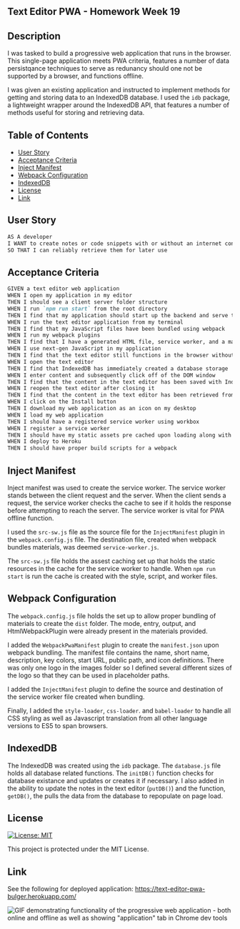 ## Text Editor PWA - Homework Week 19

## Description

I was tasked to build a progressive web application that runs in the browser. This single-page application meets PWA criteria, features a number of data persistqance techniques to serve as redunancy should one not be supported by a browser, and functions offline.

I was given an existing application and instructed to implement methods for getting and storing data to an IndexedDB database. I used the `idb` package, a lightweight wrapper around the IndexedDB API, that features a number of methods useful for storing and retrieving data.

## Table of Contents

- [User Story](#user-story)
- [Acceptance Criteria](#acceptance-criteria)
- [Inject Manifest](#inject-manifest)
- [Webpack Configuration](#webpack-configuration)
- [IndexedDB](#indexeddb)
- [License](#license)
- [Link](#link)

## User Story

```md
AS A developer
I WANT to create notes or code snippets with or without an internet connection
SO THAT I can reliably retrieve them for later use
```

## Acceptance Criteria

```md
GIVEN a text editor web application
WHEN I open my application in my editor
THEN I should see a client server folder structure
WHEN I run `npm run start` from the root directory
THEN I find that my application should start up the backend and serve the client
WHEN I run the text editor application from my terminal
THEN I find that my JavaScript files have been bundled using webpack
WHEN I run my webpack plugins
THEN I find that I have a generated HTML file, service worker, and a manifest file
WHEN I use next-gen JavaScript in my application
THEN I find that the text editor still functions in the browser without errors
WHEN I open the text editor
THEN I find that IndexedDB has immediately created a database storage
WHEN I enter content and subsequently click off of the DOM window
THEN I find that the content in the text editor has been saved with IndexedDB
WHEN I reopen the text editor after closing it
THEN I find that the content in the text editor has been retrieved from our IndexedDB
WHEN I click on the Install button
THEN I download my web application as an icon on my desktop
WHEN I load my web application
THEN I should have a registered service worker using workbox
WHEN I register a service worker
THEN I should have my static assets pre cached upon loading along with subsequent pages and static assets
WHEN I deploy to Heroku
THEN I should have proper build scripts for a webpack
```

## Inject Manifest

Inject manifest was used to create the service worker. The service worker stands between the client request and the server. When the client sends a request, the service worker checks the cache to see if it holds the response before attempting to reach the server. The service worker is vital for PWA offline function.

I used the `src-sw.js` file as the source file for the `InjectManifest` plugin in the `webpack.config.js` file. The destination file, created when webpack bundles materials, was deemed `service-worker.js`.

The `src-sw.js` file holds the assest caching set up that holds the static resources in the cache for the service worker to handle. When `npm run start` is run the cache is created with the style, script, and worker files.

## Webpack Configuration

The `webpack.config.js` file holds the set up to allow proper bundling of materials to create the `dist` folder. The mode, entry, output, and HtmlWebpackPlugin were already present in the materials provided.

I added the `WebpackPwaManifest` plugin to create the `manifest.json` upon webpack bundling. The manifest file contains the name, short name, description, key colors, start URL, public path, and icon definitions. There was only one logo in the images folder so I defined several different sizes of the logo so that they can be used in placeholder paths.

I added the `InjectManifest` plugin to define the source and destination of the service worker file created when bundling.

Finally, I added the `style-loader`, `css-loader`. and `babel-loader` to handle all CSS styling as well as Javascript translation from all other language versions to ES5 to span browsers.

## IndexedDB

The IndexedDB was created using the `idb` package. The `database.js` file holds all database related functions. The `initDB()` function checks for database existance and updates or creates it if necessary. I also added in the ability to update the notes in the text editor (`putDB()`) and the function, `getDB()`, the pulls the data from the database to repopulate on page load.

## License

[![License: MIT](https://img.shields.io/badge/License-MIT-yellow.svg)](https://opensource.org/licenses/MIT)

This project is protected under the MIT License.

## Link

See the following for deployed application: https://text-editor-pwa-bulger.herokuapp.com/

![GIF demonstrating functionality of the progressive web application - both online and offline as well as showing "application" tab in Chrome dev tools](./images/text-editor-demo.gif)
